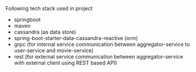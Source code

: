 Following tech stack used in project

 - springboot 
 - maven
 - cassandra (as data store)
 - spring-boot-starter-data-cassandra-reactive (orm) 
 - grpc (for internal service communication between aggregator-service to 
   user-service and movie-service)
 - rest (for external service communication between aggregator-service with external client
    using REST based API)
